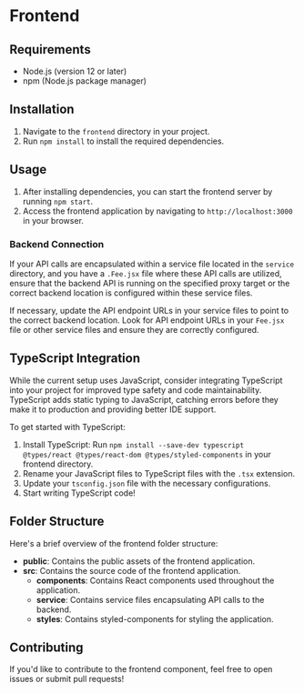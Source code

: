 # Frontend

## Requirements

- Node.js (version 12 or later)
- npm (Node.js package manager)

## Installation

1. Navigate to the `frontend` directory in your project.
2. Run `npm install` to install the required dependencies.

## Usage

1. After installing dependencies, you can start the frontend server by running `npm start`.
2. Access the frontend application by navigating to `http://localhost:3000` in your browser.

### Backend Connection

If your API calls are encapsulated within a service file located in the `service` directory, and you have a `.Fee.jsx` file where these API calls are utilized, ensure that the backend API is running on the specified proxy target or the correct backend location is configured within these service files.

If necessary, update the API endpoint URLs in your service files to point to the correct backend location. Look for API endpoint URLs in your `Fee.jsx` file or other service files and ensure they are correctly configured.

## TypeScript Integration

While the current setup uses JavaScript, consider integrating TypeScript into your project for improved type safety and code maintainability. TypeScript adds static typing to JavaScript, catching errors before they make it to production and providing better IDE support.

To get started with TypeScript:

1. Install TypeScript: Run `npm install --save-dev typescript @types/react @types/react-dom @types/styled-components` in your frontend directory.
2. Rename your JavaScript files to TypeScript files with the `.tsx` extension.
3. Update your `tsconfig.json` file with the necessary configurations.
4. Start writing TypeScript code!

## Folder Structure

Here's a brief overview of the frontend folder structure:

- **public**: Contains the public assets of the frontend application.
- **src**: Contains the source code of the frontend application.
  - **components**: Contains React components used throughout the application.
  - **service**: Contains service files encapsulating API calls to the backend.
  - **styles**: Contains styled-components for styling the application.

## Contributing

If you'd like to contribute to the frontend component, feel free to open issues or submit pull requests!
